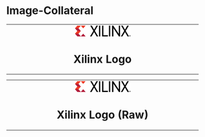 # Image-Collateral



<table width="100%">
 <tr width="100%">
    <td align="center"><img src="https://github.com/Xilinx/Image-Collateral/blob/logos/xilinx-logo.png" width="30%"/><h1>Xilinx Logo</h1>
    </td>
 </tr>
</table>

<table width="100%">
 <tr width="100%">
    <td align="center"><img src="https://raw.githubusercontent.com/Xilinx/Image-Collateral/main/xilinx-logo.png" width="30%"/><h1>Xilinx Logo (Raw)</h1>
    </td>
 </tr>
</table>
